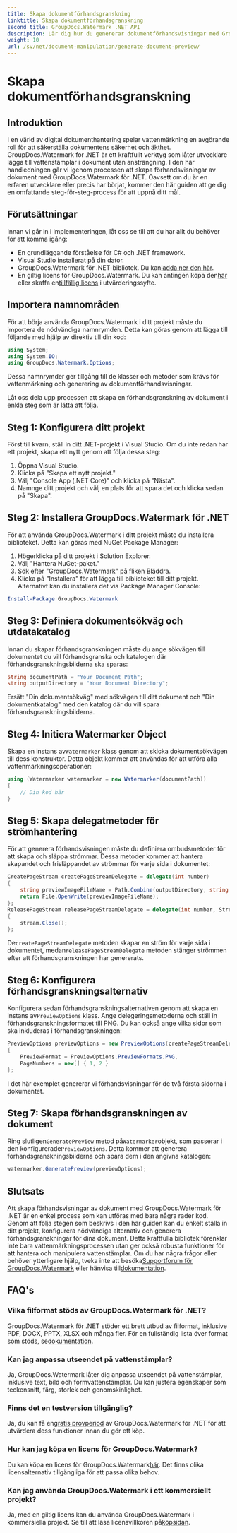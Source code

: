 ```yaml
---
title: Skapa dokumentförhandsgranskning
linktitle: Skapa dokumentförhandsgranskning
second_title: GroupDocs.Watermark .NET API
description: Lär dig hur du genererar dokumentförhandsvisningar med GroupDocs.Watermark för .NET med den här guiden. Förbättra din dokumentsäkerhet och hantering utan ansträngning.
weight: 10
url: /sv/net/document-manipulation/generate-document-preview/
---
```


# Skapa dokumentförhandsgranskning

## Introduktion
I en värld av digital dokumenthantering spelar vattenmärkning en avgörande roll för att säkerställa dokumentens säkerhet och äkthet. GroupDocs.Watermark for .NET är ett kraftfullt verktyg som låter utvecklare lägga till vattenstämplar i dokument utan ansträngning. I den här handledningen går vi igenom processen att skapa förhandsvisningar av dokument med GroupDocs.Watermark för .NET. Oavsett om du är en erfaren utvecklare eller precis har börjat, kommer den här guiden att ge dig en omfattande steg-för-steg-process för att uppnå ditt mål.
## Förutsättningar
Innan vi går in i implementeringen, låt oss se till att du har allt du behöver för att komma igång:
- En grundläggande förståelse för C# och .NET framework.
- Visual Studio installerat på din dator.
- GroupDocs.Watermark för .NET-bibliotek. Du kan[ladda ner den här](https://releases.groupdocs.com/Watermark/net/).
-  En giltig licens för GroupDocs.Watermark. Du kan antingen köpa den[här](https://purchase.groupdocs.com/buy) eller skaffa en[tillfällig licens](https://purchase.groupdocs.com/temporary-license/) i utvärderingssyfte.
## Importera namnområden
För att börja använda GroupDocs.Watermark i ditt projekt måste du importera de nödvändiga namnrymden. Detta kan göras genom att lägga till följande med hjälp av direktiv till din kod:
```csharp
using System;
using System.IO;
using GroupDocs.Watermark.Options;
```
Dessa namnrymder ger tillgång till de klasser och metoder som krävs för vattenmärkning och generering av dokumentförhandsvisningar.

Låt oss dela upp processen att skapa en förhandsgranskning av dokument i enkla steg som är lätta att följa.
## Steg 1: Konfigurera ditt projekt
Först till kvarn, ställ in ditt .NET-projekt i Visual Studio. Om du inte redan har ett projekt, skapa ett nytt genom att följa dessa steg:
1. Öppna Visual Studio.
2. Klicka på "Skapa ett nytt projekt."
3. Välj "Console App (.NET Core)" och klicka på "Nästa".
4. Namnge ditt projekt och välj en plats för att spara det och klicka sedan på "Skapa".
## Steg 2: Installera GroupDocs.Watermark för .NET
För att använda GroupDocs.Watermark i ditt projekt måste du installera biblioteket. Detta kan göras med NuGet Package Manager:
1. Högerklicka på ditt projekt i Solution Explorer.
2. Välj "Hantera NuGet-paket."
3. Sök efter "GroupDocs.Watermark" på fliken Bläddra.
4. Klicka på "Installera" för att lägga till biblioteket till ditt projekt.
Alternativt kan du installera det via Package Manager Console:
```powershell
Install-Package GroupDocs.Watermark
```
## Steg 3: Definiera dokumentsökväg och utdatakatalog
Innan du skapar förhandsgranskningen måste du ange sökvägen till dokumentet du vill förhandsgranska och katalogen där förhandsgranskningsbilderna ska sparas:
```csharp
string documentPath = "Your Document Path";
string outputDirectory = "Your Document Directory";
```
Ersätt "Din dokumentsökväg" med sökvägen till ditt dokument och "Din dokumentkatalog" med den katalog där du vill spara förhandsgranskningsbilderna.
## Steg 4: Initiera Watermarker Object
Skapa en instans av`Watermarker` klass genom att skicka dokumentsökvägen till dess konstruktor. Detta objekt kommer att användas för att utföra alla vattenmärkningsoperationer:
```csharp
using (Watermarker watermarker = new Watermarker(documentPath))
{
    // Din kod här
}
```
## Steg 5: Skapa delegatmetoder för strömhantering
För att generera förhandsvisningen måste du definiera ombudsmetoder för att skapa och släppa strömmar. Dessa metoder kommer att hantera skapandet och frisläppandet av strömmar för varje sida i dokumentet:
```csharp
CreatePageStream createPageStreamDelegate = delegate(int number)
{
    string previewImageFileName = Path.Combine(outputDirectory, string.Format("page{0}.png", number));
    return File.OpenWrite(previewImageFileName);
};
ReleasePageStream releasePageStreamDelegate = delegate(int number, Stream stream)
{
    stream.Close();
};
```
 De`createPageStreamDelegate` metoden skapar en ström för varje sida i dokumentet, medan`releasePageStreamDelegate` metoden stänger strömmen efter att förhandsgranskningen har genererats.
## Steg 6: Konfigurera förhandsgranskningsalternativ
 Konfigurera sedan förhandsgranskningsalternativen genom att skapa en instans av`PreviewOptions` klass. Ange delegeringsmetoderna och ställ in förhandsgranskningsformatet till PNG. Du kan också ange vilka sidor som ska inkluderas i förhandsgranskningen:
```csharp
PreviewOptions previewOptions = new PreviewOptions(createPageStreamDelegate, releasePageStreamDelegate)
{
    PreviewFormat = PreviewOptions.PreviewFormats.PNG,
    PageNumbers = new[] { 1, 2 }
};
```
I det här exemplet genererar vi förhandsvisningar för de två första sidorna i dokumentet.
## Steg 7: Skapa förhandsgranskningen av dokument
 Ring slutligen`GeneratePreview` metod på`Watermarker`objekt, som passerar i den konfigurerade`PreviewOptions`. Detta kommer att generera förhandsgranskningsbilderna och spara dem i den angivna katalogen:
```csharp
watermarker.GeneratePreview(previewOptions);
```
## Slutsats
Att skapa förhandsvisningar av dokument med GroupDocs.Watermark för .NET är en enkel process som kan utföras med bara några rader kod. Genom att följa stegen som beskrivs i den här guiden kan du enkelt ställa in ditt projekt, konfigurera nödvändiga alternativ och generera förhandsgranskningar för dina dokument. Detta kraftfulla bibliotek förenklar inte bara vattenmärkningsprocessen utan ger också robusta funktioner för att hantera och manipulera vattenstämplar.
 Om du har några frågor eller behöver ytterligare hjälp, tveka inte att besöka[Supportforum för GroupDocs.Watermark](https://forum.groupdocs.com/c/watermark/19) eller hänvisa till[dokumentation](https://tutorials.groupdocs.com/Watermark/net/).
## FAQ's
### Vilka filformat stöds av GroupDocs.Watermark för .NET?
 GroupDocs.Watermark för .NET stöder ett brett utbud av filformat, inklusive PDF, DOCX, PPTX, XLSX och många fler. För en fullständig lista över format som stöds, se[dokumentation](https://tutorials.groupdocs.com/Watermark/net/).
### Kan jag anpassa utseendet på vattenstämplar?
Ja, GroupDocs.Watermark låter dig anpassa utseendet på vattenstämplar, inklusive text, bild och formvattenstämplar. Du kan justera egenskaper som teckensnitt, färg, storlek och genomskinlighet.
### Finns det en testversion tillgänglig?
 Ja, du kan få en[gratis provperiod](https://releases.groupdocs.com/) av GroupDocs.Watermark för .NET för att utvärdera dess funktioner innan du gör ett köp.
### Hur kan jag köpa en licens för GroupDocs.Watermark?
 Du kan köpa en licens för GroupDocs.Watermark[här](https://purchase.groupdocs.com/buy). Det finns olika licensalternativ tillgängliga för att passa olika behov.
### Kan jag använda GroupDocs.Watermark i ett kommersiellt projekt?
 Ja, med en giltig licens kan du använda GroupDocs.Watermark i kommersiella projekt. Se till att läsa licensvillkoren på[köpsidan](https://purchase.groupdocs.com/buy).